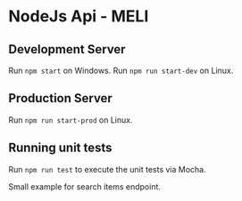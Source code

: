 # NodeJs Api - MELI

## Development Server
Run `npm start` on Windows. Run `npm run start-dev` on Linux.

## Production Server
Run `npm run start-prod` on Linux.

## Running unit tests

Run `npm run test` to execute the unit tests via Mocha.

Small example for search items endpoint.
